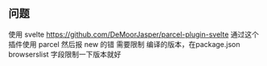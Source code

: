 #
## 问题

使用 svelte https://github.com/DeMoorJasper/parcel-plugin-svelte 通过这个插件使用 parcel 然后报 new 的错 需要限制 编译的版本，在package.json browserslist 字段限制一下版本就好
